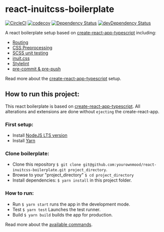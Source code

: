 # react-inuitcss-boilerplate
[![CircleCI](https://circleci.com/gh/yourownmood/react-inuitcss-boilerplate/tree/master.svg?style=shield)](https://circleci.com/gh/yourownmood/react-inuitcss-boilerplate/tree/master) [![codecov](https://codecov.io/gh/yourownmood/react-inuitcss-boilerplate/branch/master/graph/badge.svg)](https://codecov.io/gh/yourownmood/react-inuitcss-boilerplate) [![Dependency Status](https://david-dm.org/yourownmood/react-inuitcss-boilerplate.svg)](https://david-dm.org/yourownmood/react-inuitcss-boilerplate) [![devDependency Status](https://david-dm.org/yourownmood/react-inuitcss-boilerplate/dev-status.svg)](https://david-dm.org/yourownmood/react-inuitcss-boilerplate#info=devDependencies)


A react boilerplate setup based on [create-react-app-typescript](https://github.com/wmonk/create-react-app-typescript) including:
* [Routing](https://github.com/ReactTraining/react-router "react-router-dom")
* [CSS Preprocessing](http://inuitcss.com/ "node-sass-chokidar")
* [SCSS unit testing](https://github.com/ryanbahniuk/sassaby "sassaby")
* [inuit.css](http://inuitcss.com/ "inuit.css")
* [Stylelint](https://github.com/stylelint/stylelint)
* [pre-commit & pre-push](https://github.com/typicode/husky)

Read more about the [create-react-app-typescript](src/README.md) setup.

## How to run this project:

This react boilerplate is based on [create-react-app-typescript](https://github.com/wmonk/create-react-app-typescript).
All alterations and extensions are done without `ejecting` the create-react-app.

### First setup:

* Install [NodeJS LTS version](https://nodejs.org/en/)
* Install [Yarn](https://yarnpkg.com/en/)

### Clone boilerplate:

* Clone this repository `$ git clone git@github.com:yourownmood/react-inuitcss-boilerplate.git project_directory`.
* Browse to your "project_directory" `$ cd project_directory`
* Install dependencies: `$ yarn install` in this project folder.

### How to run:

* Run `$ yarn start` runs the app in the development mode.
* Test `$ yarn test` Launches the test runner.
* Build `$ yarn build` builds the app for production.

Read more about the [available commands](src/README.md).
